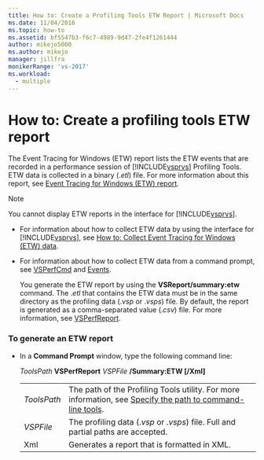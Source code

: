 ```yaml
---
title: How to: Create a Profiling Tools ETW Report | Microsoft Docs
ms.date: 11/04/2016
ms.topic: how-to
ms.assetid: bf5547b3-f6c7-4989-9d47-2fe4f1261444
author: mikejo5000
ms.author: mikejo
manager: jillfra
monikerRange: 'vs-2017'
ms.workload: 
  - multiple
---
```

# How to: Create a profiling tools ETW report
The Event Tracing for Windows (ETW) report lists the ETW events that are recorded in a performance session of [!INCLUDE[vsprvs](../code-quality/includes/vsprvs_md.md)] Profiling Tools. ETW data is collected in a binary (.*etl*) file. For more information about this report, see [Event Tracing for Windows (ETW) report](../profiling/event-tracing-for-windows-etw-report.md).

> [!NOTE]
> You cannot display ETW reports in the interface for [!INCLUDE[vsprvs](../code-quality/includes/vsprvs_md.md)].

- For information about how to collect ETW data by using the interface for [!INCLUDE[vsprvs](../code-quality/includes/vsprvs_md.md)], see [How to: Collect Event Tracing for Windows (ETW) data](../profiling/how-to-collect-event-tracing-for-windows-etw-data.md).

- For information about how to collect ETW data from a command prompt, see [VSPerfCmd](../profiling/vsperfcmd.md) and [Events](../profiling/events-vsperfcmd.md).

  You generate the ETW report by using the **VSReport/summary:etw** command. The .*etl* that contains the ETW data must be in the same directory as the profiling data (.*vsp* or .*vsps*) file. By default, the report is generated as a comma-separated value (.*csv*) file. For more information, see [VSPerfReport](../profiling/vsperfreport.md).

### To generate an ETW report

- In a **Command Prompt** window, type the following command line:

     *ToolsPath* **VSPerfReport** *VSPFile*  **/Summary:ETW [/Xml]**

    |||
    |-|-|
    |*ToolsPath*|The path of the Profiling Tools utility. For more information, see [Specify the path to command-line tools](../profiling/specifying-the-path-to-profiling-tools-command-line-tools.md).|
    |*VSPFile*|The profiling data (.*vsp* or .*vsps*) file. Full and partial paths are accepted.|
    |Xml|Generates a report that is formatted in XML.|
